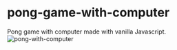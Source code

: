 # pong-game-with-computer
Pong game with computer made with vanilla Javascript.
![pong-with-computer](https://github.com/Kuzma02/pong-game-with-computer/assets/138793624/e0152417-7965-46f3-981b-ebd7855731f4)
